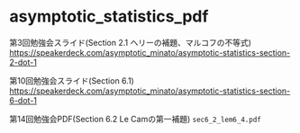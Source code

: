 # asymptotic_statistics_pdf

第3回勉強会スライド(Section 2.1 ヘリーの補題、マルコフの不等式)
https://speakerdeck.com/asymptotic_minato/asymptotic-statistics-section-2-dot-1

第10回勉強会スライド(Section 6.1)
https://speakerdeck.com/asymptotic_minato/asymptotic-statistics-section-6-dot-1

第14回勉強会PDF(Section 6.2 Le Camの第一補題)
`sec6_2_lem6_4.pdf`
